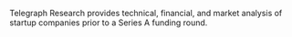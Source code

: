Telegraph Research provides technical, financial, and market analysis of startup companies prior to a Series A funding round.
